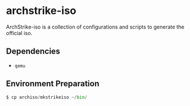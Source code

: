 archstrike-iso
===============
ArchStrike-iso is a collection of configurations and scripts to generate the official iso.    

Dependencies
------------
 * `qemu`

Environment Preparation
-----------------------
```python
$ cp archiso/mkstrikeiso ~/bin/
```
